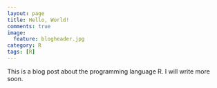 ```yaml
---
layout: page
title: Hello, World!
comments: true
image:
  feature: blogheader.jpg
category: R
tags: [R]
---
```

This is a blog post about the programming language R. I will write more soon.
